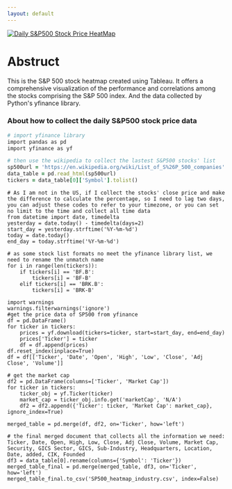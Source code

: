 ```yaml
---
layout: default
---
```


<div class='tableauPlaceholder' id='viz1715355812735' style='position: relative'><noscript><a href='#'><img alt='Daily S&amp;P500 Stock Price HeatMap ' src='https:&#47;&#47;public.tableau.com&#47;static&#47;images&#47;Da&#47;DailySP500HeatMap&#47;Dashboard1&#47;1_rss.png' style='border: none' /></a></noscript><object class='tableauViz'  style='display:none;'><param name='host_url' value='https%3A%2F%2Fpublic.tableau.com%2F' /> <param name='embed_code_version' value='3' /> <param name='site_root' value='' /><param name='name' value='DailySP500HeatMap&#47;Dashboard1' /><param name='tabs' value='no' /><param name='toolbar' value='yes' /><param name='static_image' value='https:&#47;&#47;public.tableau.com&#47;static&#47;images&#47;Da&#47;DailySP500HeatMap&#47;Dashboard1&#47;1.png' /> <param name='animate_transition' value='yes' /><param name='display_static_image' value='yes' /><param name='display_spinner' value='yes' /><param name='display_overlay' value='yes' /><param name='display_count' value='yes' /><param name='language' value='en-US' /></object></div>                <script type='text/javascript'>                    var divElement = document.getElementById('viz1715355812735');                    var vizElement = divElement.getElementsByTagName('object')[0];                    if ( divElement.offsetWidth > 800 ) { vizElement.style.width='100%';vizElement.style.maxWidth='1230px';vizElement.style.height=(divElement.offsetWidth*0.75)+'px';vizElement.style.maxHeight='755px';} else if ( divElement.offsetWidth > 500 ) { vizElement.style.width='100%';vizElement.style.maxWidth='1230px';vizElement.style.height=(divElement.offsetWidth*0.75)+'px';vizElement.style.maxHeight='755px';} else { vizElement.style.width='100%';vizElement.style.height='827px';}                     var scriptElement = document.createElement('script');                    scriptElement.src = 'https://public.tableau.com/javascripts/api/viz_v1.js';                    vizElement.parentNode.insertBefore(scriptElement, vizElement);                </script>

# Abstruct 
This is the S&P 500 stock heatmap created using Tableau. It offers a comprehensive visualization of the performance and correlations among the stocks comprising the S&P 500 index. And the data collected by Python's yfinance library.

### About how to collect the daily S&P500 stock price data
```ruby
# import yfinance library
import pandas as pd
import yfinance as yf
```
```ruby
# then use the wikipedia to collect the lastest S&P500 stocks' list
sp500url = 'https://en.wikipedia.org/wiki/List_of_S%26P_500_companies'
data_table = pd.read_html(sp500url)
tickers = data_table[0]['Symbol'].tolist()
```
```
# As I am not in the US, if I collect the stocks' close price and make the difference to calculate the percentage, so I need to lag two days, you can adjust these codes to refer to your timezone, or you can set no limit to the time and collect all time data
from datetime import date, timedelta
yesterday = date.today() - timedelta(days=2)
start_day = yesterday.strftime('%Y-%m-%d')
today = date.today()
end_day = today.strftime('%Y-%m-%d')
```

```
# as some stock list formats no meet the yfinance library list, we need to rename the unmatch name
for i in range(len(tickers)):
    if tickers[i] == 'BF.B':
        tickers[i] = 'BF-B'
    elif tickers[i] == 'BRK.B':
        tickers[i] = 'BRK-B'
```

```
import warnings
warnings.filterwarnings('ignore')
#get the price data of SP500 from yfinance
df = pd.DataFrame()
for ticker in tickers:
    prices = yf.download(tickers=ticker, start=start_day, end=end_day)
    prices['Ticker'] = ticker
    df = df.append(prices)
df.reset_index(inplace=True)
df = df[['Ticker', 'Date', 'Open', 'High', 'Low', 'Close', 'Adj Close', 'Volume']]
```
```
# get the market cap
df2 = pd.DataFrame(columns=['Ticker', 'Market Cap'])
for ticker in tickers:
    ticker_obj = yf.Ticker(ticker)
    market_cap = ticker_obj.info.get('marketCap', 'N/A')
    df2 = df2.append({'Ticker': ticker, 'Market Cap': market_cap}, ignore_index=True)
```

```
merged_table = pd.merge(df, df2, on='Ticker', how='left')
```

```
# the final merged document that collects all the information we need: Ticker, Date, Open, High, Low, Close, Adj Close, Volume, Market Cap, Security, GICS Sector, GICS, Sub-Industry, Headquarters, Location, Date, added, CIK, Founded
df3 = data_table[0].rename(columns={'Symbol': 'Ticker'})
merged_table_final = pd.merge(merged_table, df3, on='Ticker', how='left')
merged_table_final.to_csv('SP500_heatmap_industry.csv', index=False)
```





